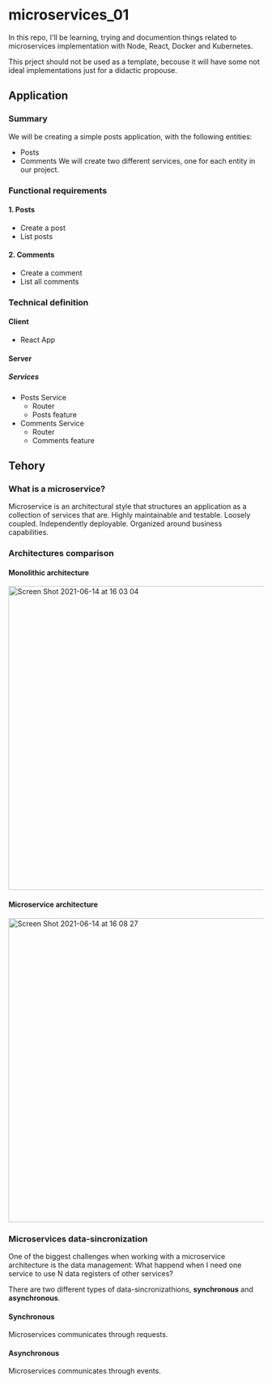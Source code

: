 # microservices_01
In this repo, I'll be learning, trying and documention things related to microservices implementation with Node, React, Docker and Kubernetes.

This prject should not be used as a template, becouse it will have some not ideal implementations just for a didactic propouse.

## Application 
### Summary
We will be creating a simple posts application, with the following entities:
- Posts
- Comments
We will create two different services, one for each entity in our project.
### Functional requirements
#### 1. Posts
- Create a post
- List posts
#### 2. Comments
- Create a comment
- List all comments
### Technical definition
#### Client
- React App
#### Server
##### Services
- Posts Service
  - Router
  - Posts feature
- Comments Service
  - Router
  - Comments feature

## Tehory
### What is a microservice?

Microservice is an architectural style that structures an application as a collection of services that are. Highly maintainable and testable. Loosely coupled. Independently deployable. Organized around business capabilities.

### Architectures comparison
#### Monolithic architecture
<img width="600" alt="Screen Shot 2021-06-14 at 16 03 04" src="https://user-images.githubusercontent.com/44510623/121945305-028c4600-cd2a-11eb-8444-e5fa48ce8b55.png">

#### Microservice architecture
<img width="600" alt="Screen Shot 2021-06-14 at 16 08 27" src="https://user-images.githubusercontent.com/44510623/121945964-c5748380-cd2a-11eb-8a44-48601775058b.png">

### Microservices data-sincronization
One of the biggest challenges when working with a microservice architecture is the data management: What happend when I need one service to use N data registers of other services?

There are two different types of data-sincronizathions, **synchronous** and **asynchronous**.

#### Synchronous
Microservices communicates through requests.
#### Asynchronous
Microservices communicates through events.
